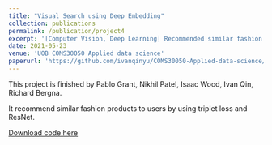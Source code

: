 ```yaml
---
title: "Visual Search using Deep Embedding"
collection: publications
permalink: /publication/project4
excerpt: '[Computer Vision, Deep Learning] Recommended similar fashion products to users by using triplet loss and ResNet'
date: 2021-05-23
venue: 'UOB COMS30050 Applied data science'
paperurl: 'https://github.com/ivanqinyu/COMS30050-Applied-data-science/blob/master/Visual_Search_using_Deep_Embedding_Ivan.pdf'
---
```

This project is finished by Pablo Grant, Nikhil Patel, Isaac Wood, Ivan Qin, Richard Bergna.

It recommend similar fashion products to users by using triplet loss and ResNet.

[Download code here](https://github.com/nikhil-2000/Visual-Search-Deep-Embeddings)